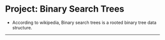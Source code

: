 # Project: Binary Search Trees
* According to wikipedia, Binary search trees is a rooted binary tree data structure.

---